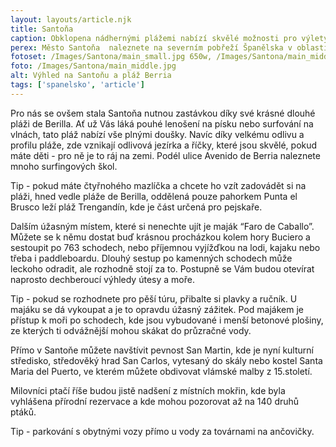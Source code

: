 ```yaml
---
layout: layouts/article.njk
title: Santoňa
caption: Obklopena nádhernými plážemi nabízí skvělé možnosti pro výlety i sportovní vyžití.
perex: Město Santoňa  naleznete na severním pobřeží Španělska v oblasti Kantábrie u stejnojmenného zálivu 45 kilometrů od města Santander. Je příjemným letoviskem, které je známé nejen svými plážemi, ale také jakožto hlavní konzervárenský přístav v Kantábrii, proslavený svými ančovičkami v oleji. Pokud zde budete určitě stojí za to, je ochutnat a případně se nechat provést celým výrobním procesem. 
fotoset: /Images/Santona/main_small.jpg 650w, /Images/Santona/main_middle.jpg 950w, /Images/Santona/main_big.jpg 1250w, /Images/Santona/main_large.jpg 2000w, /Images/Santona/main_superlarge.jpg 2800w 
foto: /Images/Santona/main_middle.jpg
alt: Výhled na Santoňu a pláž Berria
tags: ['spanelsko', 'article']
---
```


Pro nás se ovšem stala Santoňa nutnou zastávkou díky své krásné dlouhé pláži de Berilla. Ať už Vás láká pouhé lenošení na písku nebo surfování na vlnách, tato pláž nabízí vše plnými doušky. Navíc díky velkému odlivu a profilu pláže, zde vznikají odlivová jezírka a říčky, které jsou skvělé, pokud máte děti - pro ně je to ráj na zemi. 
Podél ulice Avenido de Berria naleznete mnoho surfingových škol.

Tip - pokud máte čtyřnohého mazlíčka a chcete ho vzít zadovádět si na pláži, hned vedle pláže de Berilla, oddělená pouze pahorkem Punta el Brusco leží pláž Trengandín, kde je část určená pro pejskaře.

Dalším úžasným místem, které si nenechte ujít je maják “Faro de Caballo”. Můžete se k němu dostat buď krásnou procházkou kolem hory Buciero a sestoupit po 763 schodech, nebo příjemnou vyjížďkou na lodi, kajaku nebo třeba i paddleboardu. Dlouhý sestup po kamenných schodech může leckoho odradit, ale rozhodně stojí za to. Postupně se Vám budou otevírat naprosto dechberoucí výhledy útesy a moře. 

Tip - pokud se rozhodnete pro pěší túru, přibalte si plavky a ručník. U majáku se dá vykoupat a je to opravdu úžasný zážitek. Pod majákem je přístup k moři po schodech, kde jsou vybudované i menší betonové plošiny, ze kterých ti odvážnější mohou skákat do průzračné vody. 

Přímo v Santoňe můžete navštívit pevnost San Martin, kde je nyní kulturní středisko, středověký hrad San Carlos, vytesaný do skály nebo kostel Santa Maria del Puerto, ve kterém můžete obdivovat vlámské malby z 15.století.

Milovníci ptačí říše budou jistě nadšení z místních mokřin, kde byla vyhlášena přírodní rezervace a kde mohou pozorovat až na 140 druhů ptáků. 

Tip - parkování s obytnými vozy přímo u vody za továrnami na ančovičky.

